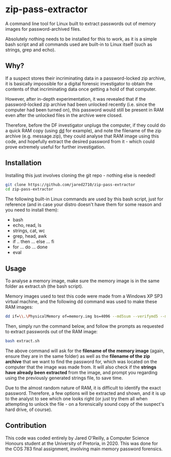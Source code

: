 # zip-pass-extractor
A command line tool for Linux built to extract passwords out of memory images for password-archived files.

Absolutely nothing needs to be installed for this to work, as it is a simple bash script and all commands used are built-in to Linux itself (such as strings, grep and echo).


## Why?

If a suspect stores their incriminating data in a password-locked zip archive, it is basically impossible for a digital forensic investigator to obtain the contents of that incriminating data once getting a hold of that computer.

However, after in-depth experimentation, it was revealed that if the password-locked zip archive had been unlocked recently (i.e. since the computer had been turned on), this password would still be present in RAM even after the unlocked files in the archive were closed.

Therefore, before the DF investigator unplugs the computer, if they could do a quick RAM copy (using [dd](https://en.wikipedia.org/wiki/Dd_(Unix)) for example), and note the filename of the zip archive (e.g. message.zip), they could analyse that RAM image using this code, and hopefully extract the desired password from it - which could prove extremely useful for further investigation.

## Installation

Installing this just involves cloning the git repo - nothing else is needed! 
```bash
git clone https://github.com/jared2710/zip-pass-extractor
cd zip-pass-extractor
```
The following built-in Linux commands are used by this bash script, just for reference (and in case your distro doesn't have them for some reason and you need to install them):
- bash
- echo, read, ls
- strings, cat, wc
- grep, head, awk
- if .. then ... else ... fi
- for ... do ... done
- eval


## Usage

To analyse a memory image, make sure the memory image is in the same folder as extract.sh (the bash script). 

Memory images used to test this code were made from a Windows XP SP3 virtual machine, and the following dd command was used to make these RAM images:
```bash
dd if=\\.\PhysicalMemory of=memory.img bs=4096 --md5sum --verifymd5 --md5out=memory.md5
```

Then, simply run the command below, and follow the prompts as requested to extract passwords out of the RAM image:
```bash
bash extract.sh
```

The above command will ask for the **filename of the memory image** (again, ensure they are in the same folder) as well as the **filename of the zip archive** that we want to find the password for, which was located on the computer that the image was made from. It will also check if the **strings have already been extracted** from the image, and prompt you regarding using the previously generated strings file, to save time.

Due to the almost random nature of RAM, it is difficult to identify the exact password. Therefore, a few options will be extracted and shown, and it is up to the analyst to see which one looks right (or just try them all when attempting to unlock the file - on a forensically sound copy of the suspect's hard drive, of course).

## Contribution
This code was coded entirely by Jared O'Reilly, a Computer Science Honours student at the University of Pretoria, in 2020. This was done for the COS 783 final assignment, involving main memory password forensics.
